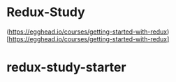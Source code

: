 # Redux-Study

(https://egghead.io/courses/getting-started-with-redux)[https://egghead.io/courses/getting-started-with-redux]
# redux-study-starter
